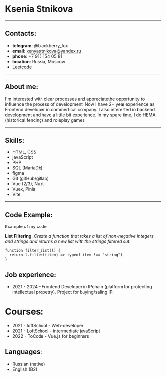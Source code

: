 # Ksenia Stnikova   
___
## Contacts:

* **telegram**: @blackberry_fox
* **email**: xenyasitnikova@yandex.ru
* **phone**: +7 915 154 05 81
* **location**: Russia, Moscow
* [Leetcode](https://leetcode.com/u/redvoiceful/) 

___

## About me:

I'm interested with clear processes and appreciatethe opportunity to influence the process of development. Now I have 2+ year experience as Frontend developer in commertical company. I also interested in backend development and have a little bit experience. In my spare time, I do HEMA (historical fencing) and roleplay games.

___

## Skills:

* HTML, CSS
* javaScript
* PHP
* SQL (MariaDb)
* figma
* Git (gitHub/gitlab)
* Vue (2/3), Nuxt
* Vuex, Pinia
* Vite

___

## Code Example:

Example of my code

**List Filtering**. *Create a function that takes a list of non-negative integers and strings and returns a new list with the strings filtered out.*

```
function filter_list(l) {
  return l.filter((item) => typeof item !== "string")
}
```

## Job experience:

* 2021 - 2024 - Frontend Developer in IPchain (platform for protecting intellectual propetry). Project for buying/saling IP. 


# Courses:

* 2021 - loftSchool - Web-developer
* 2021 - LoftSchool - intermediate javaScript
* 2022 - ToCode - Vue.js for beginners

## Languages:

* Russian (native)
* English (B2)